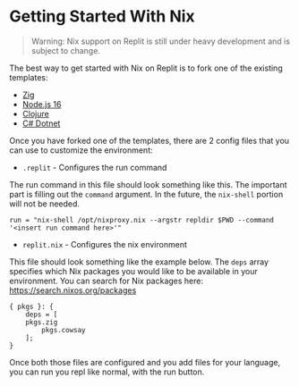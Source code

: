 # Getting Started With Nix

> Warning: Nix support on Replit is still under heavy development and is subject to change.

The best way to get started with Nix on Replit is to fork one of the existing templates:

* [Zig](https://replit.com/@ConnorBrewster/zig)
* [Node.js 16](https://replit.com/@ConnorBrewster/nodejs16)
* [Clojure](https://replit.com/@turbio/nixed-clojure)
* [C# Dotnet](https://replit.com/@turbio/dotnet)

Once you have forked one of the templates, there are 2 config files that you can use to customize the environment:

* `.replit` - Configures the run command

The run command in this file should look something like this. The important part is filling out the `command` argument. In the future, the `nix-shell` portion will not be needed.

```
run = "nix-shell /opt/nixproxy.nix --argstr repldir $PWD --command '<insert run command here>'"
```

* `replit.nix` - Configures the nix environment

This file should look something like the example below. The `deps` array specifies which Nix packages you would like to be available in your environment. You can search for Nix packages here: https://search.nixos.org/packages

```
{ pkgs }: {
	deps = [
    pkgs.zig
		pkgs.cowsay
	];
}
```

Once both those files are configured and you add files for your language, you can run you repl like normal, with the run button.

